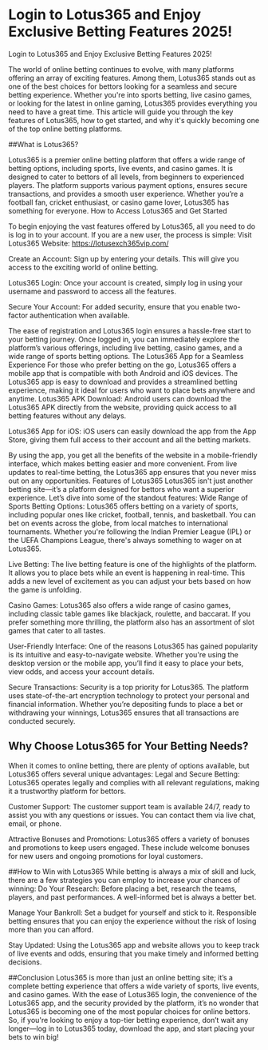 # Login to Lotus365 and Enjoy Exclusive Betting Features 2025!
Login to Lotus365 and Enjoy Exclusive Betting Features 2025!


The world of online betting continues to evolve, with many platforms offering an array of exciting features. Among them, Lotus365 stands out as one of the best choices for bettors looking for a seamless and secure betting experience. Whether you're into sports betting, live casino games, or looking for the latest in online gaming, Lotus365 provides everything you need to have a great time. This article will guide you through the key features of Lotus365, how to get started, and why it's quickly becoming one of the top online betting platforms.

##What is Lotus365?

Lotus365 is a premier online betting platform that offers a wide range of betting options, including sports, live events, and casino games. It is designed to cater to bettors of all levels, from beginners to experienced players. The platform supports various payment options, ensures secure transactions, and provides a smooth user experience. Whether you’re a football fan, cricket enthusiast, or casino game lover, Lotus365 has something for everyone.
How to Access Lotus365 and Get Started

To begin enjoying the vast features offered by Lotus365, all you need to do is log in to your account. If you are a new user, the process is simple:
Visit  Lotus365 Website: [https://lotusexch365vip.com/ ]([url](https://lotusexch365vip.com/))

Create an Account: Sign up by entering your details. This will give you access to the exciting world of online betting.

Lotus365 Login: Once your account is created, simply log in using your username and password to access all the features.

Secure Your Account: For added security, ensure that you enable two-factor authentication when available.


The ease of registration and Lotus365 login ensures a hassle-free start to your betting journey. Once logged in, you can immediately explore the platform’s various offerings, including live betting, casino games, and a wide range of sports betting options.
The Lotus365 App for a Seamless Experience
For those who prefer betting on the go, Lotus365 offers a mobile app that is compatible with both Android and iOS devices. The Lotus365 app is easy to download and provides a streamlined betting experience, making it ideal for users who want to place bets anywhere and anytime.
Lotus365 APK Download: Android users can download the Lotus365 APK directly from the website, providing quick access to all betting features without any delays.


Lotus365 App for iOS: iOS users can easily download the app from the App Store, giving them full access to their account and all the betting markets.


By using the app, you get all the benefits of the website in a mobile-friendly interface, which makes betting easier and more convenient. From live updates to real-time betting, the Lotus365 app ensures that you never miss out on any opportunities.
Features of Lotus365
Lotus365 isn't just another betting site—it’s a platform designed for bettors who want a superior experience. Let’s dive into some of the standout features:
Wide Range of Sports Betting Options: Lotus365 offers betting on a variety of sports, including popular ones like cricket, football, tennis, and basketball. You can bet on events across the globe, from local matches to international tournaments. Whether you're following the Indian Premier League (IPL) or the UEFA Champions League, there's always something to wager on at Lotus365.


Live Betting: The live betting feature is one of the highlights of the platform. It allows you to place bets while an event is happening in real-time. This adds a new level of excitement as you can adjust your bets based on how the game is unfolding.


Casino Games: Lotus365 also offers a wide range of casino games, including classic table games like blackjack, roulette, and baccarat. If you prefer something more thrilling, the platform also has an assortment of slot games that cater to all tastes.


User-Friendly Interface: One of the reasons Lotus365 has gained popularity is its intuitive and easy-to-navigate website. Whether you're using the desktop version or the mobile app, you’ll find it easy to place your bets, view odds, and access your account details.


Secure Transactions: Security is a top priority for Lotus365. The platform uses state-of-the-art encryption technology to protect your personal and financial information. Whether you’re depositing funds to place a bet or withdrawing your winnings, Lotus365 ensures that all transactions are conducted securely.


## Why Choose Lotus365 for Your Betting Needs?

When it comes to online betting, there are plenty of options available, but Lotus365 offers several unique advantages:
Legal and Secure Betting: Lotus365 operates legally and complies with all relevant regulations, making it a trustworthy platform for bettors.


Customer Support: The customer support team is available 24/7, ready to assist you with any questions or issues. You can contact them via live chat, email, or phone.


Attractive Bonuses and Promotions: Lotus365 offers a variety of bonuses and promotions to keep users engaged. These include welcome bonuses for new users and ongoing promotions for loyal customers.


##How to Win with Lotus365
While betting is always a mix of skill and luck, there are a few strategies you can employ to increase your chances of winning:
Do Your Research: Before placing a bet, research the teams, players, and past performances. A well-informed bet is always a better bet.


Manage Your Bankroll: Set a budget for yourself and stick to it. Responsible betting ensures that you can enjoy the experience without the risk of losing more than you can afford.


Stay Updated: Using the Lotus365 app and website allows you to keep track of live events and odds, ensuring that you make timely and informed betting decisions.


##Conclusion
Lotus365 is more than just an online betting site; it’s a complete betting experience that offers a wide variety of sports, live events, and casino games. With the ease of Lotus365 login, the convenience of the Lotus365 app, and the security provided by the platform, it’s no wonder that Lotus365 is becoming one of the most popular choices for online bettors.
So, if you're looking to enjoy a top-tier betting experience, don’t wait any longer—log in to Lotus365 today, download the app, and start placing your bets to win big!



